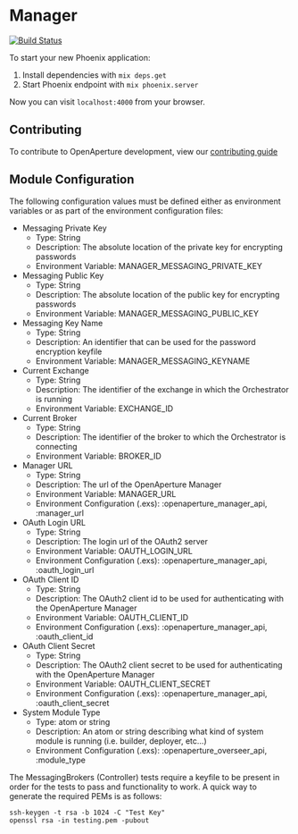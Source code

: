 # Manager

[![Build Status](https://semaphoreci.com/api/v1/projects/57ae4ce0-e5f1-4a08-ab29-715b56d03480/398198/badge.svg)](https://semaphoreci.com/perceptive/manager)

To start your new Phoenix application:

1. Install dependencies with `mix deps.get`
2. Start Phoenix endpoint with `mix phoenix.server`

Now you can visit `localhost:4000` from your browser.

## Contributing

To contribute to OpenAperture development, view our [contributing guide](http://openaperture.io/dev_resources/contributing.html)

## Module Configuration

The following configuration values must be defined either as environment variables or as part of the environment configuration files:

* Messaging Private Key
	* Type:  String
	* Description:  The absolute location of the private key for encrypting passwords
  * Environment Variable:  MANAGER_MESSAGING_PRIVATE_KEY
* Messaging Public Key
	* Type:  String
	* Description:  The absolute location of the public key for encrypting passwords
  * Environment Variable:  MANAGER_MESSAGING_PUBLIC_KEY
* Messaging Key Name
	* Type:  String
	* Description:  An identifier that can be used for the password encryption keyfile
  * Environment Variable:  MANAGER_MESSAGING_KEYNAME
* Current Exchange
	* Type:  String
	* Description:  The identifier of the exchange in which the Orchestrator is running
  * Environment Variable:  EXCHANGE_ID
* Current Broker
	* Type:  String
	* Description:  The identifier of the broker to which the Orchestrator is connecting
  * Environment Variable:  BROKER_ID
* Manager URL
  * Type: String
  * Description: The url of the OpenAperture Manager
  * Environment Variable:  MANAGER_URL
  * Environment Configuration (.exs): :openaperture_manager_api, :manager_url
* OAuth Login URL
  * Type: String
  * Description: The login url of the OAuth2 server
  * Environment Variable:  OAUTH_LOGIN_URL
  * Environment Configuration (.exs): :openaperture_manager_api, :oauth_login_url
* OAuth Client ID
  * Type: String
  * Description: The OAuth2 client id to be used for authenticating with the OpenAperture Manager
  * Environment Variable:  OAUTH_CLIENT_ID
  * Environment Configuration (.exs): :openaperture_manager_api, :oauth_client_id
* OAuth Client Secret
  * Type: String
  * Description: The OAuth2 client secret to be used for authenticating with the OpenAperture Manager
  * Environment Variable:  OAUTH_CLIENT_SECRET
  * Environment Configuration (.exs): :openaperture_manager_api, :oauth_client_secret
* System Module Type
  * Type:  atom or string
  * Description:  An atom or string describing what kind of system module is running (i.e. builder, deployer, etc...)
  * Environment Configuration (.exs): :openaperture_overseer_api, :module_type

The MessagingBrokers (Controller) tests require a keyfile to be present in order for the tests to pass and functionality to work.  A quick way to generate the required PEMs is as follows:

```
ssh-keygen -t rsa -b 1024 -C "Test Key"
openssl rsa -in testing.pem -pubout
```
